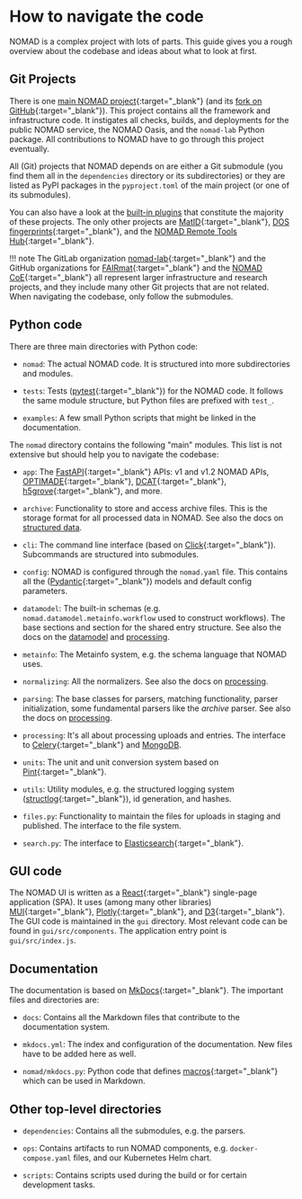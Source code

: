 # How to navigate the code

NOMAD is a complex project with lots of parts. This guide gives you a rough overview
about the codebase and ideas about what to look at first.

## Git Projects

There is one [main NOMAD project](https://gitlab.mpcdf.mpg.de/nomad-lab/nomad-FAIR){:target="_blank"}
(and its [fork on GitHub](https://github.com/nomad-coe/nomad){:target="_blank"}). This project contains
all the framework and infrastructure code. It instigates all checks, builds, and
deployments for the public NOMAD service, the NOMAD Oasis, and the `nomad-lab` Python
package. All contributions to NOMAD have to go through this project eventually.

All (Git) projects that NOMAD depends on are either a Git submodule (you find
them all in the `dependencies` directory or its subdirectories) or they are
listed as PyPI packages in the `pyproject.toml` of the main project (or one of its
submodules).

You can also have a look at the [built-in plugins](../../reference/plugins.md) that constitute the majority of these projects. The only other projects are [MatID](https://github.com/nomad-coe/matid){:target="_blank"}, [DOS fingerprints](https://gitlab.mpcdf.mpg.de/nomad-lab/nomad-dos-fingerprints){:target="_blank"}, and the [NOMAD Remote Tools Hub](https://gitlab.mpcdf.mpg.de/nomad-lab/nomad-remote-tools-hub){:target="_blank"}.

!!! note
    The GitLab organization [nomad-lab](https://gitlab.mpcdf.mpg.de/nomad-lab){:target="_blank"} and the
    GitHub organizations for [FAIRmat](https://github.com/fairmat-nfdi){:target="_blank"} and the
    [NOMAD CoE](https://github.com/nomad-coe){:target="_blank"} all represent larger infrastructure and
    research projects, and they include many other Git projects that are not related.
    When navigating the codebase, only follow the submodules.

## Python code

There are three main directories with Python code:

- `nomad`: The actual NOMAD code. It is structured into more subdirectories and modules.

- `tests`: Tests ([pytest](https://docs.pytest.org){:target="_blank"}) for the NOMAD code.
  It follows the same module structure, but Python files are prefixed with `test_`.

- `examples`: A few small Python scripts that might be linked in the documentation.

The `nomad` directory contains the following "main" modules. This list is not extensive
but should help you to navigate the codebase:

- `app`: The [FastAPI](https://fastapi.tiangolo.com/){:target="_blank"} APIs: v1 and v1.2 NOMAD APIs,
  [OPTIMADE](https://www.optimade.org/){:target="_blank"}, [DCAT](https://www.w3.org/TR/vocab-dcat-2/){:target="_blank"},
  [h5grove](https://github.com/silx-kit/h5grove){:target="_blank"}, and more.

- `archive`: Functionality to store and access archive files. This is the storage format
  for all processed data in NOMAD. See also the docs on
  [structured data](../../explanation/data.md).

- `cli`: The command line interface (based on [Click](https://click.palletsprojects.com){:target="_blank"}).
  Subcommands are structured into submodules.

- `config`: NOMAD is configured through the `nomad.yaml` file. This contains all the
  ([Pydantic](https://docs.pydantic.dev/){:target="_blank"}) models and default config parameters.

- `datamodel`: The built-in schemas (e.g. `nomad.datamodel.metainfo.workflow` used to construct
  workflows). The base sections and section for the shared entry structure.
  See also the docs on the [datamodel](../../explanation/data.md) and
  [processing](../../explanation/basics.md).

- `metainfo`: The Metainfo system, e.g. the schema language that NOMAD uses.

- `normalizing`: All the normalizers. See also the docs on
  [processing](../../explanation/basics.md#normalizing).

- `parsing`: The base classes for parsers, matching functionality, parser initialization,
  some fundamental parsers like the *archive* parser. See also the docs on
  [processing](../../explanation/basics.md#parsing).

- `processing`: It's all about processing uploads and entries. The interface to
  [Celery](https://docs.celeryq.dev/en/stable/){:target="_blank"} and [MongoDB](https://www.mongodb.com).

- `units`: The unit and unit conversion system based on
  [Pint](https://pint.readthedocs.io){:target="_blank"}.

- `utils`: Utility modules, e.g. the structured logging system
  ([structlog](https://www.structlog.org/){:target="_blank"}), id generation, and hashes.

- `files.py`: Functionality to maintain the files for uploads in staging and published.
  The interface to the file system.

- `search.py`: The interface to
  [Elasticsearch](https://www.elastic.co/guide/en/enterprise-search/current/start.html){:target="_blank"}.

## GUI code

The NOMAD UI is written as a [React](https://react.dev/){:target="_blank"} single-page application (SPA). It
uses (among many other libraries) [MUI](https://mui.com/){:target="_blank"},
[Plotly](https://plotly.com/python/){:target="_blank"}, and [D3](https://d3js.org/){:target="_blank"}. The GUI code is
maintained in the `gui` directory. Most relevant code can be found in
`gui/src/components`. The application entry point is `gui/src/index.js`.

## Documentation

The documentation is based on [MkDocs](https://www.mkdocs.org/){:target="_blank"}. The important files
and directories are:

- `docs`: Contains all the Markdown files that contribute to the documentation system.

- `mkdocs.yml`: The index and configuration of the documentation. New files have to be
  added here as well.

- `nomad/mkdocs.py`: Python code that defines
  [macros](https://mkdocs-macros-plugin.readthedocs.io/){:target="_blank"} which can be used in Markdown.

## Other top-level directories

- `dependencies`: Contains all the submodules, e.g. the parsers.

- `ops`: Contains artifacts to run NOMAD components, e.g. `docker-compose.yaml` files,
  and our Kubernetes Helm chart.

- `scripts`: Contains scripts used during the build or for certain development tasks.
